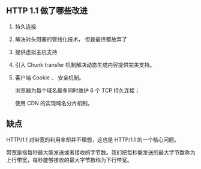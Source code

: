 ## HTTP 1.1 做了哪些改进

1. 持久连接

2. 解决对头阻塞的管线化技术， 但是最终都放弃了

3. 提供虚拟主机支持

4. 引入 Chunk transfer 机制解决动态生成内容提供完美支持。

5. 客户端 Cookie 、 安全机制。

   浏览器为每个域名最多同时维护 6 个 TCP 持久连接；

   使用 CDN 的实现域名分片机制。

## 缺点

HTTP/1.1 对带宽的利用率却并不理想，这也是 HTTP/1.1 的一个核心问题。

带宽是指每秒最大能发送或者接收的字节数。我们把每秒能发送的最大字节数称为上行带宽，每秒能够接收的最大字节数称为下行带宽。

